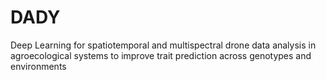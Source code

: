 # DADY
Deep Learning for spatiotemporal and multispectral drone data analysis in agroecological systems to improve trait prediction across genotypes and environments
